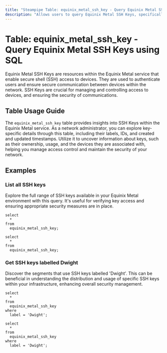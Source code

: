 ```yaml
---
title: "Steampipe Table: equinix_metal_ssh_key - Query Equinix Metal SSH Keys using SQL"
description: "Allows users to query Equinix Metal SSH Keys, specifically their details and configurations, providing insights into the management and usage of SSH Keys within the Equinix Metal service."
---
```


# Table: equinix_metal_ssh_key - Query Equinix Metal SSH Keys using SQL

Equinix Metal SSH Keys are resources within the Equinix Metal service that enable secure shell (SSH) access to devices. They are used to authenticate users and ensure secure communication between devices within the network. SSH Keys are crucial for managing and controlling access to devices, and ensuring the security of communications.

## Table Usage Guide

The `equinix_metal_ssh_key` table provides insights into SSH Keys within the Equinix Metal service. As a network administrator, you can explore key-specific details through this table, including their labels, IDs, and created and updated timestamps. Utilize it to uncover information about keys, such as their ownership, usage, and the devices they are associated with, helping you manage access control and maintain the security of your network.

## Examples

### List all SSH keys
Explore the full range of SSH keys available in your Equinix Metal environment with this query. It's useful for verifying key access and ensuring appropriate security measures are in place.

```sql+postgres
select
  *
from
  equinix_metal_ssh_key;
```

```sql+sqlite
select
  *
from
  equinix_metal_ssh_key;
```

### Get SSH keys labelled Dwight
Discover the segments that use SSH keys labelled 'Dwight'. This can be beneficial in understanding the distribution and usage of specific SSH keys within your infrastructure, enhancing overall security management.

```sql+postgres
select
  *
from
  equinix_metal_ssh_key
where
  label = 'Dwight';
```

```sql+sqlite
select
  *
from
  equinix_metal_ssh_key
where
  label = 'Dwight';
```